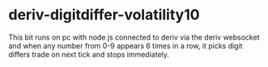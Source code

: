 # deriv-digitdiffer-volatility10
This bit runs on pc with node js connected to deriv via the deriv websocket and when any number from 0-9 appears 6 times in a row, it picks digit differs trade on next tick and stops immediately.
